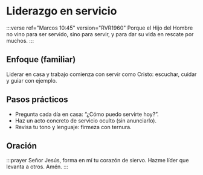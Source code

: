 # Liderazgo en servicio

:::verse ref="Marcos 10:45" version="RVR1960"
Porque el Hijo del Hombre no vino para ser servido, sino para servir, y para dar su vida en rescate por muchos.
:::

## Enfoque (familiar)
Liderar en casa y trabajo comienza con servir como Cristo: escuchar, cuidar y guiar con ejemplo.

## Pasos prácticos
- Pregunta cada día en casa: “¿Cómo puedo servirte hoy?”.
- Haz un acto concreto de servicio oculto (sin anunciarlo).
- Revisa tu tono y lenguaje: firmeza con ternura.

## Oración
:::prayer
Señor Jesús, forma en mí tu corazón de siervo. Hazme líder que levanta a otros. Amén.
:::
